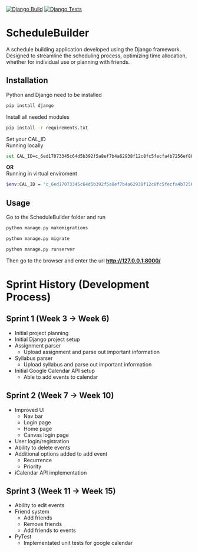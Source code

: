 [![Django Build](https://github.com/ChicoState/ScheduleBuilder/actions/workflows/django.yml/badge.svg)](https://github.com/ChicoState/ScheduleBuilder/actions/workflows/django.yml)
[![Django Tests](https://github.com/ChicoState/ScheduleBuilder/actions/workflows/tests.yml/badge.svg)](https://github.com/ChicoState/ScheduleBuilder/actions/workflows/tests.yml)
# ScheduleBuilder
A schedule building application developed using the Django framework. Designed to streamline the scheduling process, optimizing time allocation, whether for individual use or planning with friends.

## Installation

Python and Django need to be installed
```bash
pip install django
```

Install all needed modules
```bash
pip install -r requirements.txt
```

Set your CAL_ID <br>
Running locally
```bash
set CAL_ID=c_6ed17073345c64d5b392f5a8ef7b4a62938f12c8fc5fecfa4b7256ef88acad28@group.calendar.google.com
```
**OR**<br>
Running in virtual enviroment
```bash
$env:CAL_ID = "c_6ed17073345c64d5b392f5a8ef7b4a62938f12c8fc5fecfa4b7256ef88acad28@group.calendar.google.com"
```

## Usage

Go to the ScheduleBuilder folder and run
```bash
python manage.py makemigrations
```

```bash
python manage.py migrate
```

```bash
python manage.py runserver
```

Then go to the browser and enter the url **http://127.0.0.1:8000/**

# Sprint History (Development Process)

## Sprint 1 (Week 3 -> Week 6)
* Initial project planning
* Initial Django project setup
* Assignment parser
    - Upload assignment and parse out important information
* Syllabus parser
    - Upload syllabus and parse out important information 
* Initial Google Calendar API setup
    - Able to add events to calendar

## Sprint 2 (Week 7 -> Week 10)
* Improved UI
    - Nav bar
    - Login page
    - Home page
    - Canvas login page
* User login/registration
* Ability to delete events
* Additional options added to add event
    - Recurrence
    - Priority
* iCalendar API implementation

## Sprint 3 (Week 11 -> Week 15)
* Ability to edit events
* Friend system
    - Add friends
    - Remove friends
    - Add friends to events
* PyTest
    - Implementated unit tests for google calendar